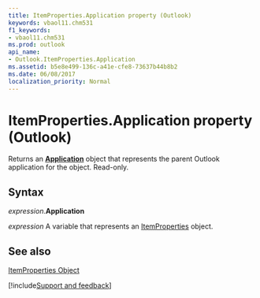 ```yaml
---
title: ItemProperties.Application property (Outlook)
keywords: vbaol11.chm531
f1_keywords:
- vbaol11.chm531
ms.prod: outlook
api_name:
- Outlook.ItemProperties.Application
ms.assetid: b5e8e499-136c-a41e-cfe8-73637b44b8b2
ms.date: 06/08/2017
localization_priority: Normal
---
```



# ItemProperties.Application property (Outlook)

Returns an  **[Application](Outlook.Application.md)** object that represents the parent Outlook application for the object. Read-only.


## Syntax

_expression_.**Application**

_expression_ A variable that represents an [ItemProperties](Outlook.ItemProperties.md) object.


## See also


[ItemProperties Object](Outlook.ItemProperties.md)

[!include[Support and feedback](~/includes/feedback-boilerplate.md)]